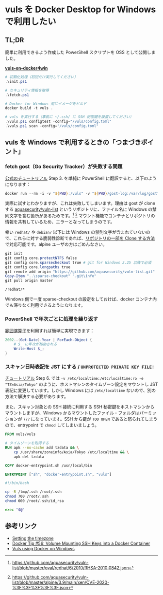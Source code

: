 # vuls を Docker Desktop for Windows で利用したい

## TL;DR

簡単に利用できるよう作成した PowerShell スクリプトを OSS として公開しました。

**[vuls-on-docker4win](https://github.com/yokra9/vuls-on-docker4win)**

```powershell
# 初期化処理（初回だけ実行してください）
.\init.ps1

# セキュリティ情報を取得
.\fetch.ps1

# Docker for Windows 用にイメージをビルド
docker build -t vuls .

# vuls を実行する（事前に ~/.ssh/ に SSH 秘密鍵を設置してください）
.\vuls.ps1 configtest -config="/vuls/config.toml"
.\vuls.ps1 scan -config="/vuls/config.toml"
```

## vuls を Windows で利用するときの「つまづきポイント」

### fetch gost（Go Security Tracker）が失敗する問題

[公式のチュートリアル](https://vuls.io/docs/en/tutorial-docker.html) Step 3. を単純に PowerShell に翻訳すると、以下のようになります：

```powershell
docker run --rm -i -v "${PWD}:/vuls" -v "${PWD}/gost-log:/var/log/gost" "vuls/gost" fetch redhat
```

実際に試すとわかりますが、これは失敗してしまいます。理由は gost が clone する [aquasecurity/vuln-list](https://github.com/aquasecurity/vuln-list) というリポジトリに、ファイル名に Windows の禁則文字を含む箇所があるためです。[^1] [^2] マウント機能でコンテナとリポジトリの情報を共有しているため、エラーとなってしまうのです。

[^1]: https://github.com/aquasecurity/vuln-list/blob/master/oval/redhat/6/2010/RHSA-2010:0842.json

[^2]: https://github.com/aquasecurity/vuln-list/blob/master/alpine/3.9/main/xen/CVE-2020-%3F%3F%3F%3F%3F.json

幸い `redhat/` や `debian/` 以下には Windows の禁則文字が含まれていないので、これらに対する脆弱性診断であれば、[リポジトリの一部を Clone する方法](https://qiita.com/yokra9/items/90503b25f4cfe8de2242)で対応可能です。alpine ユーザの方はごめんなさい。

```powershell
git init
git config core.protectNTFS false
git config core.sparsecheckout true # git for Windows 2.25 以降で必須
git config core.longpaths true
git remote add origin "https://github.com/aquasecurity/vuln-list.git"
Copy-Item "..\sparse-checkout" ".git\info"
git pull origin master
```

```text:.git\info\sparse-checkout
/redhat/*
```

Windows 側で一度 sparse-checkout の設定をしておけば、docker コンテナ内でも滞りなく利用できるようになります。

### PowerShell で年次ごとに処理を繰り返す

[範囲演算子](https://docs.microsoft.com/ja-jp/powershell/scripting/learn/deep-dives/everything-about-arrays?view=powershell-7)を利用すれば簡単に実現できます：

```powershell
2002..(Get-Date).Year | ForEach-Object {
    # $_ に年次が格納される
    Write-Host $_;
}
```

### スキャン日時表記を JST にする / `UNPROTECTED PRIVATE KEY FILE!`

[チュートリアル](https://vuls.io/docs/en/tutorial-docker.html) Step 6. では `-v /etc/localtime:/etc/localtime:ro -e "TZ=Asia/Tokyo"` のように、ホストマシンのタイムゾーン設定をマウントし JST 表記に変更しています。しかし Windows には `/etc/localtime` ないので、別の方法で解決する必要があります。

また、スキャン対象との SSH 接続に利用する SSH 秘密鍵をホストマシンからマウントしますが、Windows からマウントしたファイル・フォルダはパーミッションが `777` になっています。SSH から鍵が `TOO OPEN` であると怒られてしまうので、entrypoint で `chmod` してしまいましょう。

```Dockerfile
FROM vuls/vuls

# タイムゾーンを取得する
RUN apk --no-cache add tzdata && \
    cp /usr/share/zoneinfo/Asia/Tokyo /etc/localtime && \
    apk del tzdata

COPY docker-entrypoint.sh /usr/local/bin

ENTRYPOINT ["sh", "docker-entrypoint.sh", "vuls"]
```

```bash:docker-entrypoint.sh
#!/bin/bash

cp -R /tmp/.ssh /root/.ssh
chmod 700 /root/.ssh
chmod 600 /root/.ssh/id_rsa

exec "$@"
```

## 参考リンク

* [Setting the timezone](https://wiki.alpinelinux.org/wiki/Setting_the_timezone)
* [Docker Tip #56: Volume Mounting SSH Keys into a Docker Container](https://nickjanetakis.com/blog/docker-tip-56-volume-mounting-ssh-keys-into-a-docker-container)
* [Vuls using Docker on Windows](https://qiita.com/soulhead/items/4b18759dfcf368168842)
